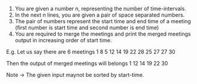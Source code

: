 1. You are given a number n, representing the number of time-intervals.
2. In the next n lines, you are given a pair of space separated numbers.
3. The pair of numbers represent the start time and end time of a meeting (first number is start time and second number is end time)
4. You are required to merge the meetings and print the merged meetings output in increasing order of start time.

E.g. Let us say there are 6 meetings
1 8
5 12
14 19
22 28
25 27
27 30

Then the output of merged meetings will belongs
1 12
14 19
22 30

Note -> The given input maynot be sorted by start-time.

